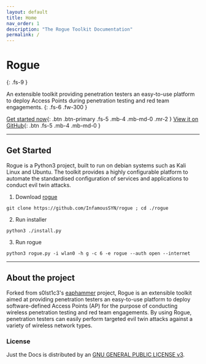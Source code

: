 ```yaml
---
layout: default
title: Home
nav_order: 1
description: "The Rogue Toolkit Documentation"
permalink: /
---
```


# Rogue
{: .fs-9 }

An extensible toolkit providing penetration testers an easy-to-use platform to deploy Access Points during penetration testing and red team engagements. 
{: .fs-6 .fw-300 }

[Get started now](#get-started){: .btn .btn-primary .fs-5 .mb-4 .mb-md-0 .mr-2 } [View it on GitHub](https://github.com/InfamousSYN/rogue){: .btn .fs-5 .mb-4 .mb-md-0 }

---

## Get Started
Rogue is a Python3 project, built to run on debian systems such as Kali Linux and Ubuntu. The toolkit provides a highly configurable platform to automate the standardised configuration of services and applications to conduct evil twin attacks.

1. Download [rogue](https://github.com/InfamousSYN/rogue) 
```
git clone https://github.com/InfamousSYN/rogue ; cd ./rogue
```
2. Run installer
```
python3 ./install.py
```
3. Run rogue
```
python3 rogue.py -i wlan0 -h g -c 6 -e rogue --auth open --internet
```

---

## About the project

Forked from s0lst1c3's [eaphammer](https://github.com/s0lst1c3/eaphammer) project, Rogue is an extensible toolkit aimed at providing penetration testers an easy-to-use platform to deploy software-defined Access Points (AP) for the purpose of conducting wireless penetration testing and red team engagements. By using Rogue, penetration testers can easily perform targeted evil twin attacks against a variety of wireless network types. 

### License

Just the Docs is distributed by an [GNU GENERAL PUBLIC LICENSE v3](https://github.com/InfamousSYN/rogue/blob/master/LICENSE).
